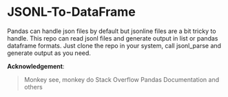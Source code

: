 # JSONL-To-DataFrame
Pandas can handle json files by default but jsonline files are a bit tricky to handle. This repo can read jsonl files and generate output in list or pandas dataframe formats. Just clone the repo in your system, call jsonl_parse and generate output as you need.

**Acknowledgement**:
> Monkey see, monkey do
> Stack Overflow
> Pandas Documentation and others